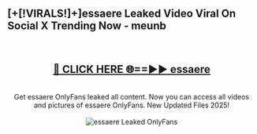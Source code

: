 <h2>[+[!VIRALS!]+]essaere Leaked Video Viral On Social X Trending Now - meunb</h2>
<br>
<div align="center">
<h2><a href="https://libra.edu.pl?essaere" rel="nofollow">🔴 CLICK HERE 🌐==►► essaere</a></h2>
<br>
Get essaere OnlyFans leaked all content. Now you can access all videos and pictures of essaere OnlyFans. New Updated Files 2025!
<br>
<br>
<a href="https://libra.edu.pl?essaere" rel="nofollow" data-target="animated-image.originalLink"><img src="https://i.ibb.co.com/WyWwxjT/player-gif2.gif" alt="essaere Leaked OnlyFans" style="max-width: 100%; display: inline-block;" data-target="animated-image.originalImage"></a>
</div>
<br>
